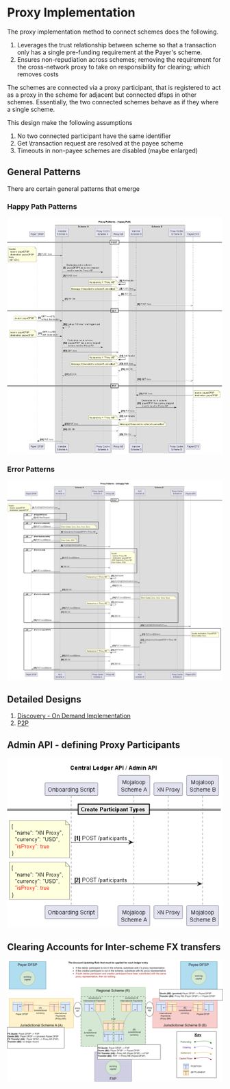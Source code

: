 # Proxy Implementation
The proxy implementation method to connect schemes does the following.
1. Leverages the trust relationship between scheme so that a transaction only has a single pre-funding requirement at the Payer's scheme.
2. Ensures non-repudiation across schemes; removing the requirement for the cross-network proxy to take on responsibility for clearing; which removes costs

The schemes are connected via a proxy participant, that is registered to act as a proxy in the scheme for adjacent but connected dfsps in other schemes. 
Essentially, the two connected schemes behave as if they where a single scheme.

This design make the following assumptions
1. No two connected participant have the same identifier
1. Get \transaction request are resolved at the payee scheme
1. Timeouts in non-payee schemes are  disabled (maybe enlarged)

## General Patterns
There are certain general patterns that emerge
### Happy Path Patterns
![Happy Path Patterns](./Proxy%20pattern%20-%20Happy%20path.png)

### Error Patterns
![Error Patterns](./Proxy%20pattern%20-%20Unhappy%20path.png)

## Detailed Designs
1. [Discovery - On Demand Implementation](./Discovery.md)
2. [P2P](./P2P.md)

## Admin API - defining Proxy Participants
![Admin API](SettingUpProxys.png)

## Clearing Accounts for Inter-scheme FX transfers
![Clearing Accounts](./InterschemeAccounts-Clearing.png)

